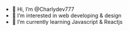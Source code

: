- 👋 Hi, I’m @Charlydev777
- 👀 I’m interested in web developing & design
- 🌱 I’m currently learning Javascript & Reactjs

<!---
Charlydev777/Charlydev777 is a ✨ special ✨ repository because its `README.md` (this file) appears on your GitHub profile.
You can click the Preview link to take a look at your changes.
--->
